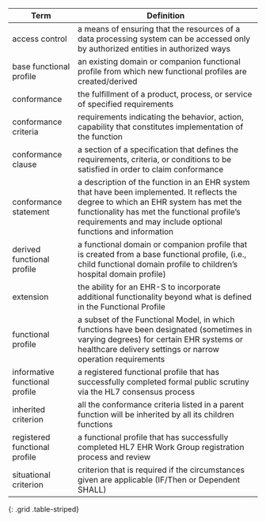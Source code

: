 
| Term | Definition |
| --- | --- |
| access control | a means of ensuring that the resources of a data processing system can be accessed only by authorized entities in authorized ways|
| base functional profile | an existing domain or companion functional profile from which new functional profiles are created/derived|
| conformance | the fulfillment of a product, process, or service of specified requirements|
| conformance criteria | requirements indicating the behavior, action, capability that constitutes implementation of the function|
| conformance clause | a section of a specification that defines the requirements, criteria, or conditions to be satisfied in order to claim conformance|
| conformance statement | a description of the function in an EHR system that have been implemented. It reflects the degree to which an EHR system has met the functionality has met the functional profile’s requirements and may include optional functions and information|
| derived functional profile | a functional domain or companion profile that is created from a base functional profile, (i.e., child functional domain profile to children’s hospital domain profile)|
| extension | the ability for an EHR-S to incorporate additional functionality beyond what is defined in the Functional Profile|
| functional profile | a subset of the Functional Model, in which functions have been designated (sometimes in varying degrees) for certain EHR systems or healthcare delivery settings or narrow operation requirements |
| informative functional profile | a registered functional profile that has successfully completed formal public scrutiny via the HL7 consensus process| 
| inherited criterion |  all the conformance criteria listed in a parent function will be inherited by all its children functions| 
| registered functional profile| a functional profile that has successfully completed HL7 EHR Work Group registration process and review| 
| situational criterion | criterion that is required if the circumstances given are applicable (IF/Then or Dependent SHALL)|
{: .grid .table-striped}
